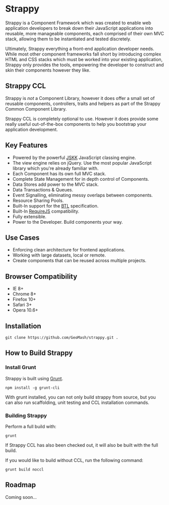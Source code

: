Strappy
=======

Strappy is a Component Framework which was created to enable web application developers to break down their JavaScript 
applications into reusable, more manageable components, each comprised of their own MVC stack, 
allowing them to be instantiated and tested discretely.

Ultimately, Strappy everything a front-end application developer needs. While most other component frameworks fall short
by introducing complex HTML and CSS stacks which must be worked into your existing application, Strappy only provides 
the tools, empowering the developer to construct and skin their components however they like.

Strappy CCL
-----------

Strappy is *not* a Component Library, however it does offer a small set of reusable components, controllers,
traits and helpers as part of the Strappy Common Component Library.

Strappy CCL is completely optional to use. However it does provide some really useful out-of-the-box components
to help you bootstrap your application development.

Key Features
------------

* Powered by the powerful [JSKK](http://geomash.com/open-source/jskk/) JavaScript classing engine.
* The view engine relies on jQuery. Use the most popular JavaScript library which you're already familiar with.
* Each Component has its own full MVC stack.
* Complete State Management for in depth control of Components.
* Data Stores add power to the MVC stack.
* Data Transactions & Queues.
* Event Signalling, eliminating messy overlaps between components.
* Resource Sharing Pools.
* Built-In support for the [BTL](http://geomash.com/open-source/strappy/documentation/btl) specification.
* Built-In [RequireJS](http://requirejs.org/) compatibility.
* Fully extensible.
* Power to the Developer. Build components your way.

Use Cases
---------

* Enforcing clean architecture for frontend applications.
* Working with large datasets, local or remote.
* Create components that can be reused across multiple projects.

Browser Compatibility
---------------------

* IE 8+
* Chrome 8+
* Firefox 10+
* Safari 3+
* Opera 10.6+

Installation
------------

```
git clone https://github.com/GeoMash/strappy.git .
```

How to Build Strappy
--------------------

### Install Grunt

Strappy is built using [Grunt](http://gruntjs.com/).

```
npm install -g grunt-cli
```

With grunt installed, you can not only build strappy from source, but you can also run
scaffolding, unit testing and CCL installation commands.

### Building Strappy

Perform a full build with:

```
grunt
```

If Strappy CCL has also been checked out, it will also be built with the full build.

If you would like to build without CCL, run the following command:

```
grunt build noccl
```

Roadmap
-------


Coming soon...

